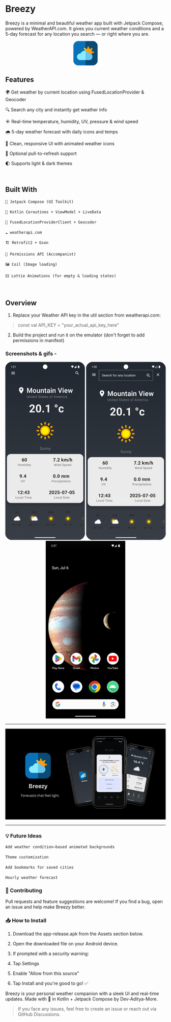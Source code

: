 # Breezy

Breezy is a minimal and beautiful weather app built with Jetpack Compose, powered by WeatherAPI.com. It gives you current weather conditions and a 5-day forecast for any location you search — or right where you are.
<center>
  <img src="weather-app.svg" alt="Breezy logo" width="15%" />
</center>


## Features

  🌍 Get weather by current location using FusedLocationProvider & Geocoder

  🔍 Search any city and instantly get weather info

  ☀️ Real-time temperature, humidity, UV, pressure & wind speed

  🌧 5-day weather forecast with daily icons and temps

  🎨 Clean, responsive UI with animated weather icons

  🔄 Optional pull-to-refresh support

  🌓 Supports light & dark themes

<br>

## Built With

    🧪 Jetpack Compose (UI Toolkit)

    🚀 Kotlin Coroutines + ViewModel + LiveData

    📍 FusedLocationProviderClient + Geocoder

    ☁️ weatherapi.com

    🏗 Retrofit2 + Gson

    🔐 Permissions API (Accompanist)

    🖼 Coil (Image loading)

    🎞 Lottie Animations (for empty & loading states)

  
<br>

## Overview

1. Replace your Weather API key in the util section from weatherapi.com:

> const val API_KEY = "your_actual_api_key_here"

2. Build the project and run it on the emulator (don't forget to add permissions in manifest)

   
### Screenshots & gifs -   

<p align="center"> 
  <img src="screenshots_recordings/Screenshot_20250706_010116.png" alt="Home Screen" width="250"/> 
  <img src="screenshots_recordings/Screenshot_20250706_010031.png" alt="Search Screen" width="250"/>
  <img src="screenshots_recordings/Screen_recording_20250706_153904.gif" alt="Recording Demo" width="250"/> 
</p>
<hr>
<center>
  <img src="screenshots_recordings/Breezy.png" alt="mockups" width="1000"/> 
</center>

<hr> 

### 💡 Future Ideas

    Add weather condition–based animated backgrounds

    Theme customization

    Add bookmarks for saved cities

    Hourly weather forecast

### 🤝 Contributing

Pull requests and feature suggestions are welcome! If you find a bug, open an issue and help make Breezy better.

### 📥 How to Install

  1. Download the app-release.apk from the Assets section below.

  2. Open the downloaded file on your Android device.

  3. If prompted with a security warning:

  4. Tap Settings

  5. Enable "Allow from this source"

  6. Tap Install and you're good to go! ✅


Breezy is your personal weather companion with a sleek UI and real-time updates.
Made with 💙 in Kotlin + Jetpack Compose by Dev-Aditya-More.

  > If you face any issues, feel free to create an issue or reach out via GitHub Discussions.

